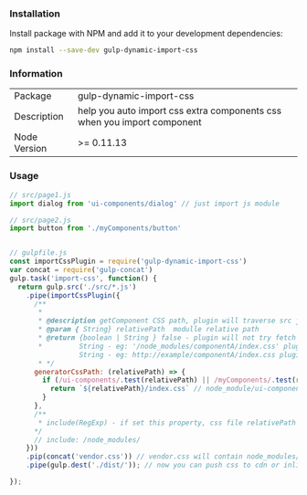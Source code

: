 ### Installation
Install package with NPM and add it to your development dependencies:
```bash
npm install --save-dev gulp-dynamic-import-css
```

### Information
<table>
<tr>
<td>Package</td><td>gulp-dynamic-import-css</td>
</tr>
<tr>
<td>Description</td>
<td>help you auto import css extra components css when you import component</td>
</tr>
<tr>
<td>Node Version</td>
<td>>= 0.11.13</td>
</tr>
</table>

### Usage
```javascript
// src/page1.js
import dialog from 'ui-components/dialog' // just import js module

// src/page2.js
import button from './myComponents/button'


// gulpfile.js
const importCssPlugin = require('gulp-dynamic-import-css')
var concat = require('gulp-concat')
gulp.task('import-css', function() {
  return gulp.src('./src/*.js')
    .pipe(importCssPlugin({
      /**
       * 
       * @description getComponent CSS path, plugin will traverse src javascript file and  imported file in Javascript, and call this function
       * @param { String} relativePath  modulle relative path
       * @return {boolean | String } false - plugin will not try fetch CSS
       *         String - eg: '/node_modules/componentA/index.css' plugin will read local css file
                 String - eg: http://example/componentA/index.css plugin will try to fetch remote CSS
       * */ 
      generatorCssPath: (relativePath) => {
        if (/ui-components/.test(relativePath) || /myComponents/.test(relativePath)) {
          return `${relativePath}/index.css` // node_module/ui-components/dialog/index.css、 src/myComponents/button/index.css should be exit 
        }
      },
      /**
       * include(RegExp) - if set this property, css file relativePath should be match this RegExp
      */
      // include: /node_modules/
    }))
    .pip(concat('vendor.css')) // vendor.css will contain node_modules/dialog/index.css、src/myComponents/button/css
    .pipe(gulp.dest('./dist/')); // now you can push css to cdn or inline you html template

});
```
